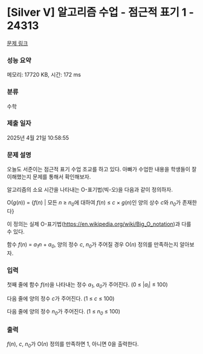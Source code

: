 # [Silver V] 알고리즘 수업 - 점근적 표기 1 - 24313 

[문제 링크](https://www.acmicpc.net/problem/24313) 

### 성능 요약

메모리: 17720 KB, 시간: 172 ms

### 분류

수학

### 제출 일자

2025년 4월 21일 10:58:55

### 문제 설명

<p>오늘도 서준이는 점근적 표기 수업 조교를 하고 있다. 아빠가 수업한 내용을 학생들이 잘 이해했는지 문제를 통해서 확인해보자.</p>

<p>알고리즘의 소요 시간을 나타내는 O-표기법(빅-오)을 다음과 같이 정의하자.</p>

<p>O(<em>g</em>(<em>n</em>)) = {<em>f</em>(<em>n</em>) | 모든 <em>n</em> ≥ <em>n<sub>0</sub></em>에 대하여 <em>f</em>(<em>n</em>) ≤ <em>c</em> × <em>g</em>(<em>n</em>)인 양의 상수 <em>c</em>와 <em>n<sub>0</sub></em>가 존재한다}</p>

<p>이 정의는 실제 O-표기법(<a href="https://en.wikipedia.org/wiki/Big_O_notation">https://en.wikipedia.org/wiki/Big_O_notation</a>)과 다를 수 있다.</p>

<p>함수 <em>f</em>(<em>n</em>) = <em>a<sub>1</sub>n </em>+ <em>a<sub>0</sub></em>, 양의 정수 <em>c</em>, <em>n<sub>0</sub></em>가 주어질 경우 O(<em>n</em>) 정의를 만족하는지 알아보자.</p>

### 입력 

 <p>첫째 줄에 함수 <em>f</em>(<em>n</em>)을 나타내는 정수 <em>a<sub>1</sub></em>, <em>a</em><sub><em>0</em></sub>가 주어진다. (0 ≤ |<em>a<sub>i</sub></em>| ≤ 100)</p>

<p>다음 줄에 양의 정수 <em>c</em>가 주어진다. (1 ≤ <em>c</em> ≤ 100)</p>

<p>다음 줄에 양의 정수 <em>n<sub>0</sub></em>가 주어진다. (1 ≤ <em>n<sub>0</sub></em> ≤ 100)</p>

### 출력 

 <p><em>f</em>(<em>n</em>), <em>c</em>, <em>n<sub>0</sub></em>가 O(<em>n</em>) 정의를 만족하면 1, 아니면 0을 출력한다.</p>

